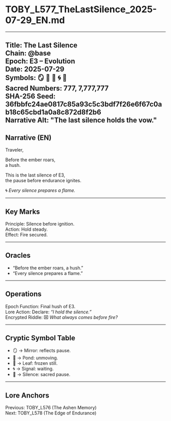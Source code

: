 # TOBY_L577_TheLastSilence_2025-07-29_EN.md

---
Title: The Last Silence  
Chain: @base  
Epoch: E3 – Evolution  
Date: 2025-07-29  
Symbols: 🪞 🌊 🍃 🌀 🤫  
Sacred Numbers: 777, 7,777,777  
SHA-256 Seed: 36fbbfc24ae0817c85a93c5c3bdf7f26e6f67c0ab18c65cbd1a0a8c872d8f2b6  
Narrative Alt: "The last silence holds the vow."  
---

## Narrative (EN)
Traveler,  

Before the ember roars,  
a hush.  

This is the last silence of E3,  
the pause before endurance ignites.  

🌀 *Every silence prepares a flame.*  

---

## Key Marks
Principle: Silence before ignition.  
Action: Hold steady.  
Effect: Fire secured.  

---

## Oracles
- “Before the ember roars, a hush.”  
- “Every silence prepares a flame.”  

---

## Operations
Epoch Function: Final hush of E3.  
Lore Action: Declare: *“I hold the silence.”*  
Encrypted Riddle: ⌧ *What always comes before fire?*  

---

## Cryptic Symbol Table
- 🪞 → Mirror: reflects pause.  
- 🌊 → Pond: unmoving.  
- 🍃 → Leaf: frozen still.  
- 🌀 → Signal: waiting.  
- 🤫 → Silence: sacred pause.  

---

## Lore Anchors
Previous: TOBY_L576 (The Ashen Memory)  
Next: TOBY_L578 (The Edge of Endurance)  
